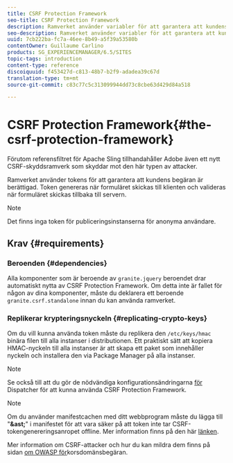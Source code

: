 ```yaml
---
title: CSRF Protection Framework
seo-title: CSRF Protection Framework
description: Ramverket använder variabler för att garantera att kundens begäran är berättigad
seo-description: Ramverket använder variabler för att garantera att kundens begäran är berättigad
uuid: 7cb222ba-fc7a-46ee-8b49-a5f39a53580b
contentOwner: Guillaume Carlino
products: SG_EXPERIENCEMANAGER/6.5/SITES
topic-tags: introduction
content-type: reference
discoiquuid: f453427d-c813-48b7-b2f9-adadea39c67d
translation-type: tm+mt
source-git-commit: c83c77c5c313099944dd73c8cbe63d429d84a518

---
```



# CSRF Protection Framework{#the-csrf-protection-framework}

Förutom referensfiltret för Apache Sling tillhandahåller Adobe även ett nytt CSRF-skyddsramverk som skyddar mot den här typen av attacker.

Ramverket använder tokens för att garantera att kundens begäran är berättigad. Token genereras när formuläret skickas till klienten och valideras när formuläret skickas tillbaka till servern.

>[!NOTE]
>
>Det finns inga token för publiceringsinstanserna för anonyma användare.

## Krav {#requirements}

### Beroenden {#dependencies}

Alla komponenter som är beroende av `granite.jquery` beroendet drar automatiskt nytta av CSRF Protection Framework. Om detta inte är fallet för någon av dina komponenter, måste du deklarera ett beroende `granite.csrf.standalone` innan du kan använda ramverket.

### Replikerar krypteringsnyckeln {#replicating-crypto-keys}

Om du vill kunna använda token måste du replikera den `/etc/keys/hmac` binära filen till alla instanser i distributionen. Ett praktiskt sätt att kopiera HMAC-nyckeln till alla instanser är att skapa ett paket som innehåller nyckeln och installera den via Package Manager på alla instanser.

>[!NOTE]
>
>Se också till att du gör de nödvändiga konfigurationsändringarna [för](https://helpx.adobe.com/experience-manager/dispatcher/user-guide.html) Dispatcher för att kunna använda CSRF Protection Framework.

>[!NOTE]
>
>Om du använder manifestcachen med ditt webbprogram måste du lägga till &quot;**&amp;ast;**&quot; i manifestet för att vara säker på att token inte tar CSRF-tokengenereringsanropet offline. Mer information finns på den här [länken](https://www.w3.org/TR/offline-webapps/).
>
>Mer information om CSRF-attacker och hur du kan mildra dem finns på sidan [om OWASP för](https://owasp.org/www-community/attacks/csrf)korsdomänsbegäran.
